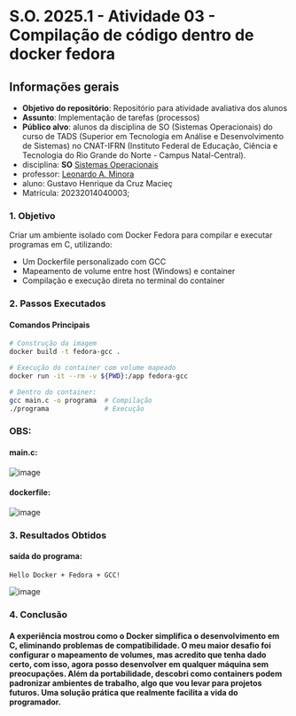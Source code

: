# S.O. 2025.1 - Atividade 03 - Compilação de código dentro de docker fedora

## Informações gerais

- **Objetivo do repositório**: Repositório para atividade avaliativa dos alunos
- **Assunto**: Implementação de tarefas (processos)
- **Público alvo**: alunos da disciplina de SO (Sistemas Operacionais) do curso de TADS (Superior em Tecnologia em Análise e Desenvolvimento de Sistemas) no CNAT-IFRN (Instituto Federal de Educação, Ciência e Tecnologia do Rio Grande do Norte - Campus Natal-Central).
- disciplina: **SO** [Sistemas Operacionais](https://github.com/sistemas-operacionais/)
- professor: [Leonardo A. Minora](https://github.com/leonardo-minora)
- aluno: Gustavo Henrique da Cruz Macieç
- Matrícula: 20232014040003;

### **1. Objetivo**  
Criar um ambiente isolado com Docker Fedora para compilar e executar programas em C, utilizando:  
- Um Dockerfile personalizado com GCC  
- Mapeamento de volume entre host (Windows) e container  
- Compilação e execução direta no terminal do container  

### **2. Passos Executados**  

#### **Comandos Principais**  
```bash
# Construção da imagem
docker build -t fedora-gcc .

# Execução do container com volume mapeado
docker run -it --rm -v ${PWD}:/app fedora-gcc

# Dentro do container:
gcc main.c -o programa  # Compilação
./programa              # Execução
```

### OBS:
#### main.c:
![image](https://github.com/user-attachments/assets/42e662cf-992e-467e-a29c-c2ef00deca4a)
#### dockerfile:
![image](https://github.com/user-attachments/assets/229d35b6-ace1-405b-baa9-9159a06ae21a)

### **3. Resultados Obtidos** 
#### saída do programa:
```Hello Docker + Fedora + GCC!```

![image](https://github.com/user-attachments/assets/1ff4cd1f-1917-4d1e-bab9-2da9c39faa68)

### **4. Conclusão**
#### A experiência mostrou como o Docker simplifica o desenvolvimento em C, eliminando problemas de compatibilidade. O meu maior desafio foi configurar o mapeamento de volumes, mas acredito que tenha dado certo, com isso, agora posso desenvolver em qualquer máquina sem preocupações. Além da portabilidade, descobri como containers podem padronizar ambientes de trabalho, algo que vou levar para projetos futuros. Uma solução prática que realmente facilita a vida do programador.
